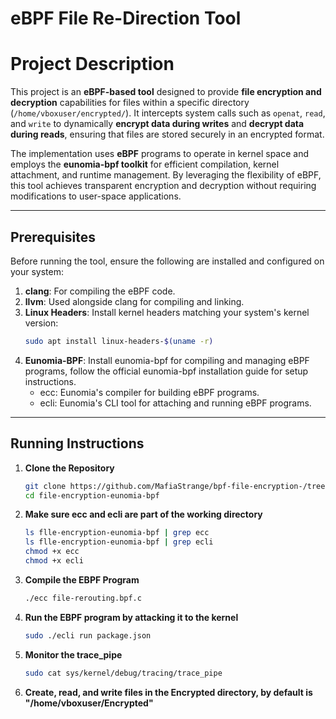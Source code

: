 # eBPF File Re-Direction Tool

# Project Description

This project is an **eBPF-based tool** designed to provide **file encryption and decryption** capabilities for files within a specific directory (`/home/vboxuser/encrypted/`). It intercepts system calls such as `openat`, `read`, and `write` to dynamically **encrypt data during writes** and **decrypt data during reads**, ensuring that files are stored securely in an encrypted format.

The implementation uses **eBPF** programs to operate in kernel space and employs the **eunomia-bpf toolkit** for efficient compilation, kernel attachment, and runtime management. By leveraging the flexibility of eBPF, this tool achieves transparent encryption and decryption without requiring modifications to user-space applications.


---

## Prerequisites

Before running the tool, ensure the following are installed and configured on your system:

1. **clang**: For compiling the eBPF code.
2. **llvm**: Used alongside clang for compiling and linking.
3. **Linux Headers**: Install kernel headers matching your system's kernel version:
   ```bash
   sudo apt install linux-headers-$(uname -r)
4. **Eunomia-BPF**: Install eunomia-bpf for compiling and managing eBPF programs, follow the official eunomia-bpf installation guide for setup instructions.
   - ecc: Eunomia's compiler for building eBPF programs.
   - ecli: Eunomia's CLI tool for attaching and running eBPF programs.
---

## Running Instructions

1. **Clone the Repository**
   ```bash
   git clone https://github.com/MafiaStrange/bpf-file-encryption-/tree/main/file-encryption-eunomia-bpf
   cd file-encryption-eunomia-bpf
2. **Make sure ecc and ecli are part of the working directory**
   ```bash
   ls flle-encryption-eunomia-bpf | grep ecc
   ls flle-encryption-eunomia-bpf | grep ecli
   chmod +x ecc
   chmod +x ecli
3. **Compile the EBPF Program**
   ```bash
   ./ecc file-rerouting.bpf.c
4. **Run the EBPF program by attacking it to the kernel**
   ```bash
   sudo ./ecli run package.json
5. **Monitor the trace_pipe**
   ```bash
   sudo cat sys/kernel/debug/tracing/trace_pipe
6. **Create, read, and write files in the Encrypted directory, by default is "/home/vboxuser/Encrypted"**
